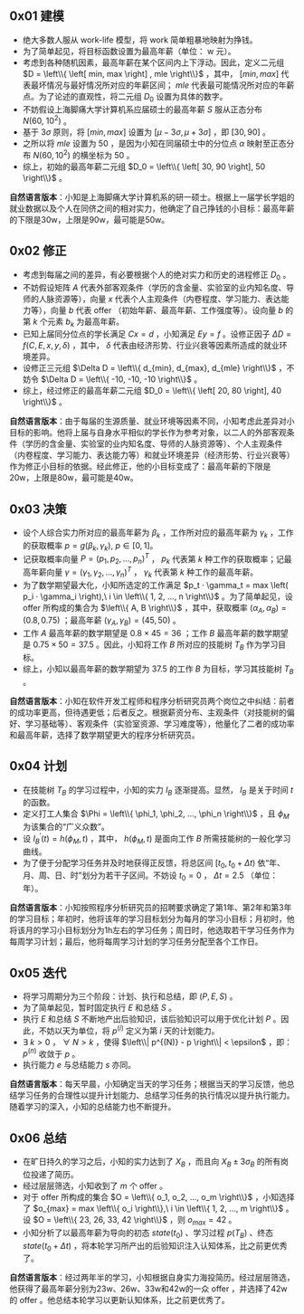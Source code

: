## 0x01 建模

+ 绝大多数人服从 work-life 模型，将 work 简单粗暴地映射为挣钱。
+ 为了简单起见，将目标函数设置为最高年薪（单位： $\text{w}$ 元）。
+ 考虑到各种随机因素，最高年薪在某个区间内上下浮动。因此，定义二元组 $D = \left\\{ \left[ min, max \right] , mle \right\\}$ ，其中， $\left[ min, max \right]$ 代表最坏情况与最好情况所对应的年薪区间； $mle$ 代表最可能情况所对应的年薪点。为了论述的直观性，将二元组 $D_0$ 设置为具体的数字。
+ 不妨假设上海脚痛大学计算机系应届硕士的最高年薪 $S$ 服从正态分布 $N \left( 60,\ 10^2 \right)$ 。
+ 基于 $3\sigma$ 原则，将 $\left[ min, max \right]$ 设置为 $\left[ \mu - 3\sigma , \mu + 3\sigma \right]$ ，即 $\left[ 30, 90 \right]$ 。
+ 之所以将 $mle$ 设置为 $50$ ，是因为小知在同届硕士中的分位点 $\alpha$ 映射至正态分布 $N \left( 60, 10^2 \right)$ 的横坐标为 $50$ 。
+ 综上，初始的最高年薪二元组 $D_0 = \left\\{ \left[ 30, 90 \right], 50 \right\\}$ 。

**自然语言版本**：小知是上海脚痛大学计算机系的研一硕士。根据上一届学长学姐的就业数据以及个人在同侪之间的相对实力，他确定了自己挣钱的小目标：最高年薪的下限是30w，上限是90w，最可能是50w。

## 0x02 修正

+ 考虑到每届之间的差异，有必要根据个人的绝对实力和历史的进程修正 $D_0$ 。
+ 不妨假设矩阵 $A$ 代表外部客观条件（学历的含金量、实验室的业内知名度、导师的人脉资源等），向量 $x$ 代表个人主观条件（内卷程度、学习能力、表达能力等），向量 $b$ 代表 offer （初始年薪、最高年薪、工作强度等）。设向量 $b$ 的第 $k$ 个元素 $b_k$ 为最高年薪。
+ 已知上届同分位点的学长满足 $Cx = d$ ，小知满足 $Ey=f$ 。设修正因子 $\Delta D = f \left( C, E, x, y, \delta \right)$ ，其中， $\delta$ 代表由经济形势、行业兴衰等因素所造成的就业环境差异。
+ 设修正三元组 $\Delta D = \left\\{ d_{min}, d_{max}, d_{mle} \right\\}$ ，不妨令 $\Delta D = \left\\{ -10, -10, -10 \right\\}$ 。
+ 综上，经过修正的最高年薪二元组 $D_0 = \left\\{ \left[ 20, 80 \right], 40 \right\\}$ 。

**自然语言版本**：由于每届的生源质量、就业环境等因素不同，小知考虑此差异对小目标的影响。他将上届与自身水平相似的学长作为参考对象，以二人的外部客观条件（学历的含金量、实验室的业内知名度、导师的人脉资源等）、个人主观条件（内卷程度、学习能力、表达能力等）和就业环境差异（经济形势、行业兴衰等）作为修正小目标的依据。经此修正，他的小目标变成了：最高年薪的下限是20w，上限是80w，最可能是40w。

## 0x03 决策

+ 设个人综合实力所对应的最高年薪为 $\beta_k$ ，工作所对应的最高年薪为 $\gamma_k$ ，工作的获取概率 $p = g \left( \beta_k, \gamma_k \right),\ p \in \left[ 0, 1 \right]$。
+ 记获取概率向量 $P = \left( p_1, p_2, …,p_n \right)^T$ ， $p_k$ 代表第 $k$ 种工作的获取概率；记最高年薪向量 $\gamma = \left( \gamma_1, \gamma_2, …, \gamma_n \right)^T$ ， $\gamma_k$ 代表第 $k$ 种工作的最高年薪。
+ 为了数学期望最大化，小知所选定的工作满足 $p_t · \gamma_t = max \left( p_i · \gamma_i \right),\ i \in \left\\{ 1, 2, …, n \right\\}$ 。为了简单起见，设 offer 所构成的集合为 $\left\\{ A, B \right\\}$ ，其中，获取概率 $\left( \alpha_A, \alpha_B \right) = \left( 0.8, 0.75 \right)$ ；最高年薪 $\left( \gamma_A, \gamma_B \right) = \left( 45, 50 \right)$ 。
+ 工作 $A$ 最高年薪的数学期望是 $0.8 × 45 = 36$ ；工作 $B$ 最高年薪的数学期望是 $0.75 × 50 = 37.5$ 。因此，小知将工作 $B$ 所对应的技能树 $T_B$ 作为学习目标。
+ 综上，小知以最高年薪的数学期望为 $37.5$ 的工作 $B$ 为目标，学习其技能树 $T_B$ 。

**自然语言版本**：小知在软件开发工程师和程序分析研究员两个岗位之中纠结：前者的成功率更高，但待遇更低；后者反之。根据薪资分布、主观条件（对技能树的偏好、学习基础等）、客观条件（实验室资源、学习难度等），他量化了二者的成功率和最高年薪，选择了数学期望更大的程序分析研究员。

## 0x04 计划

+ 在技能树 $T_B$ 的学习过程中，小知的实力 $I_B$ 逐渐提高。显然， $I_B$ 是关于时间 $t$ 的函数。
+ 定义打工人集合 $\Phi = \left\\{ \phi_1, \phi_2, …, \phi_n \right\\}$ ，且 $\phi_M$ 为该集合的“广义众数”。
+ 设 $I_B^{\prime}(t) = h \left( \phi_M, t \right)$ ，其中， $h \left( \phi_M, t \right)$ 是面向工作 $B$ 所需技能树的一般化学习曲线。
+ 为了便于分配学习任务并及时地获得正反馈，将总区间 $\left[ t_0, t_0 + \Delta t \right)$ 依“年、月、周、日、时”划分为若干子区间。不妨设 $t_0 = 0$ ， $\Delta t = 2.5$ （单位：年）。

**自然语言版本**：小知按照程序分析研究员的招聘要求确定了第1年、第2年和第3年的学习目标；年初时，他将该年的学习目标划分为每月的学习小目标；月初时，他将该月的学习小目标划分为1h左右的学习任务；周日时，他选取若干学习任务作为每周学习计划；最后，他将每周学习计划的学习任务分配至各个工作日。

## 0x05 迭代 

+ 将学习周期分为三个阶段：计划、执行和总结，即 $\left( P, E, S \right)$ 。
+ 为了简单起见，暂时固定执行 $E$ 和总结 $S$ 。
+ 执行 $E$ 和总结 $S$ 不断地产出后验知识，该后验知识可以用于优化计划 $P$ 。因此，不妨以天为单位，将 $p^{(i)}$ 定义为第 $i$ 天的计划能力。
+  $\exists\ k > 0$ ， $\forall\ N > k$ ，使得 $\left\\| p^{(N)} - p \right\\| < \epsilon$ ，即： $p^{(n)}$ 收敛于 $p$ 。
+ 执行能力 $e$ 与总结能力 $s$ 亦同。

**自然语言版本**：每天早晨，小知确定当天的学习任务；根据当天的学习反馈，他总结学习任务的合理性以提升计划能力、总结学习任务的执行情况以提升执行能力。随着学习的深入，小知的总结能力也不断提升。

## 0x06 总结

+ 在旷日持久的学习之后，小知的实力达到了 $X_B$ ，而且向 $X_B ± 3\sigma_B$ 的所有岗位投递了简历。
+ 经过层层筛选，小知收到了 $m$ 个 offer 。
+ 对于 offer 所构成的集合 $O = \left\\{ o_1, o_2, …, o_m \right\\}$ ，小知选择了 $o_{max} = max \left\\{ o_i \right\\},\ i \in \left\\{ 1, 2, …, m \right\\}$ 。设 $O = \left\\{ 23, 26, 33, 42 \right\\}$ ，则 $o_{max} = 42$ 。
+ 小知分析了以最高年薪为导向的初态 $state \left( t_0 \right)$ 、学习过程 $p \left( T_B \right)$ 、终态 $state \left( t_0 + \Delta t \right)$ ，将本轮学习所产出的后验知识注入认知体系，比之前更优秀了。

**自然语言版本**：经过两年半的学习，小知根据自身实力海投简历。经过层层筛选，他获得了最高年薪分别为23w、26w、33w和42w的一众 offer ，并选择了42w的 offer 。他总结本轮学习以更新认知体系，比之前更优秀了。
